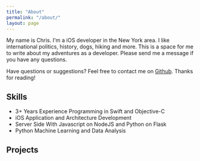 ```yaml
---
title: "About"
permalink: "/about/"
layout: page
---
```


<p>My name is Chris. I'm a iOS developer in the New York area. I like international politics, history, dogs, hiking and more. This is a space for me to write about my adventures as a developer. Please send me a message if you have any questions.

Have questions or suggestions? Feel free to  contact me on <a href="https://github.com/chriswebb09">Github</a>.
Thanks for reading!</p>

<h2>Skills</h2>

<ul>
   <li>3+ Years Experience Programming in Swift and Objective-C</li>
	 <li>iOS Application and Architecture Development</li>
	 <li>Server Side With Javascript on NodeJS and Python on Flask</li>
	 <li>Python Machine Learning and Data Analysis</li>
</ul>

<h2>Projects</h2>